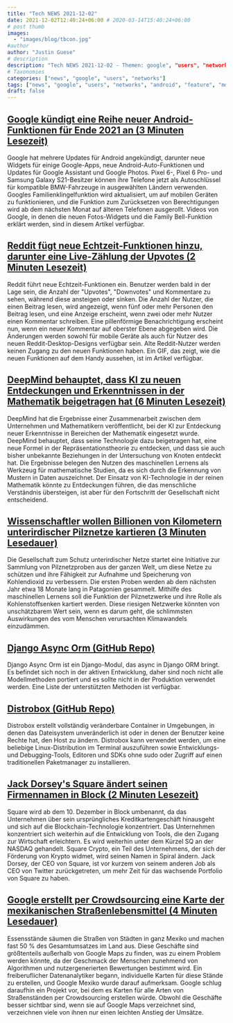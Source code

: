 ```yaml
---
title: "Tech NEWS 2021-12-02"
date: 2021-12-02T12:40:24+06:00 # 2020-03-14T15:40:24+06:00
# post thumb
images:
  - "images/blog/tbcon.jpg"
#author
author: "Justin Guese"
# description
description: "Tech NEWS 2021-12-02 - Themen: google", "users", "networks"
# Taxonomies
categories: ["news", "google", "users", "networks"]
tags: ["news", "google", "users", "networks", "android", "feature", "mobile"]
draft: false
---
```


## [Google kündigt eine Reihe neuer Android-Funktionen für Ende 2021 an (3 Minuten Lesezeit)](https://www.theverge.com/2021/12/1/22811617/google-android-auto-widgets-assistant-family-bell-updates-december-2021)

 Google hat mehrere Updates für Android angekündigt, darunter neue Widgets für einige Google-Apps, neue Android-Auto-Funktionen und Updates für Google Assistant und Google Photos. Pixel 6-, Pixel 6 Pro- und Samsung Galaxy S21-Besitzer können ihre Telefone jetzt als Autoschlüssel für kompatible BMW-Fahrzeuge in ausgewählten Ländern verwenden. Googles Familienklingelfunktion wird aktualisiert, um auf mobilen Geräten zu funktionieren, und die Funktion zum Zurücksetzen von Berechtigungen wird ab dem nächsten Monat auf älteren Telefonen ausgerollt. Videos von Google, in denen die neuen Fotos-Widgets und die Family Bell-Funktion erklärt werden, sind in diesem Artikel verfügbar.

## [Reddit fügt neue Echtzeit-Funktionen hinzu, darunter eine Live-Zählung der Upvotes (2 Minuten Lesezeit)](https://www.theverge.com/2021/12/1/22810850/reddit-real-time-live-upvote-reading-typing-indicator-comment?scrolla=5eb6d68b7fedc32c19ef33b4)

 Reddit führt neue Echtzeit-Funktionen ein. Benutzer werden bald in der Lage sein, die Anzahl der "Upvotes", "Downvotes" und Kommentare zu sehen, während diese ansteigen oder sinken. Die Anzahl der Nutzer, die einen Beitrag lesen, wird angezeigt, wenn fünf oder mehr Personen den Beitrag lesen, und eine Anzeige erscheint, wenn zwei oder mehr Nutzer einen Kommentar schreiben. Eine pillenförmige Benachrichtigung erscheint nun, wenn ein neuer Kommentar auf oberster Ebene abgegeben wird. Die Änderungen werden sowohl für mobile Geräte als auch für Nutzer des neuen Reddit-Desktop-Designs verfügbar sein. Alte Reddit-Nutzer werden keinen Zugang zu den neuen Funktionen haben. Ein GIF, das zeigt, wie die neuen Funktionen auf dem Handy aussehen, ist im Artikel verfügbar.

## [DeepMind behauptet, dass KI zu neuen Entdeckungen und Erkenntnissen in der Mathematik beigetragen hat (6 Minuten Lesezeit)](https://venturebeat.com/2021/12/01/deepmind-claims-ai-has-aided-new-discoveries-and-insights-in-mathematics/)

 DeepMind hat die Ergebnisse einer Zusammenarbeit zwischen dem Unternehmen und Mathematikern veröffentlicht, bei der KI zur Entdeckung neuer Erkenntnisse in Bereichen der Mathematik eingesetzt wurde. DeepMind behauptet, dass seine Technologie dazu beigetragen hat, eine neue Formel in der Repräsentationstheorie zu entdecken, und dass sie auch bisher unbekannte Beziehungen in der Untersuchung von Knoten entdeckt hat. Die Ergebnisse belegen den Nutzen des maschinellen Lernens als Werkzeug für mathematische Studien, da es sich durch die Erkennung von Mustern in Daten auszeichnet. Der Einsatz von KI-Technologie in der reinen Mathematik könnte zu Entdeckungen führen, die das menschliche Verständnis übersteigen, ist aber für den Fortschritt der Gesellschaft nicht entscheidend.

## [Wissenschaftler wollen Billionen von Kilometern unterirdischer Pilznetze kartieren (3 Minuten Lesedauer)](https://interestingengineering.com/trillions-of-miles-of-underground-fungus-networks)

 Die Gesellschaft zum Schutz unterirdischer Netze startet eine Initiative zur Sammlung von Pilznetzproben aus der ganzen Welt, um diese Netze zu schützen und ihre Fähigkeit zur Aufnahme und Speicherung von Kohlendioxid zu verbessern. Die ersten Proben werden ab dem nächsten Jahr etwa 18 Monate lang in Patagonien gesammelt. Mithilfe des maschinellen Lernens soll die Funktion der Pilznetzwerke und ihre Rolle als Kohlenstoffsenken kartiert werden. Diese riesigen Netzwerke könnten von unschätzbarem Wert sein, wenn es darum geht, die schlimmsten Auswirkungen des vom Menschen verursachten Klimawandels einzudämmen.

## [Django Async Orm (GitHub Repo)](https://github.com/rednaks/django-async-orm)

 Django Async Orm ist ein Django-Modul, das async in Django ORM bringt. Es befindet sich noch in der aktiven Entwicklung, daher sind noch nicht alle Modellmethoden portiert und es sollte nicht in der Produktion verwendet werden. Eine Liste der unterstützten Methoden ist verfügbar.

## [Distrobox (GitHub Repo)](https://github.com/89luca89/distrobox)

 Distrobox erstellt vollständig veränderbare Container in Umgebungen, in denen das Dateisystem unveränderlich ist oder in denen der Benutzer keine Rechte hat, den Host zu ändern. Distrobox kann verwendet werden, um eine beliebige Linux-Distribution im Terminal auszuführen sowie Entwicklungs- und Debugging-Tools, Editoren und SDKs ohne sudo oder Zugriff auf einen traditionellen Paketmanager zu installieren.

## [Jack Dorsey's Square ändert seinen Firmennamen in Block (2 Minuten Lesezeit)](https://www.cnbc.com/2021/12/01/square-changes-corporate-name-to-block-.html)

 Square wird ab dem 10. Dezember in Block umbenannt, da das Unternehmen über sein ursprüngliches Kreditkartengeschäft hinausgeht und sich auf die Blockchain-Technologie konzentriert. Das Unternehmen konzentriert sich weiterhin auf die Entwicklung von Tools, die den Zugang zur Wirtschaft erleichtern. Es wird weiterhin unter dem Kürzel SQ an der NASDAQ gehandelt. Square Crypto, ein Teil des Unternehmens, der sich der Förderung von Krypto widmet, wird seinen Namen in Spiral ändern. Jack Dorsey, der CEO von Square, ist vor kurzem von seinem anderen Job als CEO von Twitter zurückgetreten, um mehr Zeit für das wachsende Portfolio von Square zu haben.

## [Google erstellt per Crowdsourcing eine Karte der mexikanischen Straßenlebensmittel (4 Minuten Lesedauer)](https://restofworld.org/2021/google-is-crowdsourcing-a-map-of-mexicos-street-foods/)

 Essensstände säumen die Straßen von Städten in ganz Mexiko und machen fast 50 % des Gesamtumsatzes im Land aus. Diese Geschäfte sind größtenteils außerhalb von Google Maps zu finden, was zu einem Problem werden könnte, da der Geschmack der Menschen zunehmend von Algorithmen und nutzergenerierten Bewertungen bestimmt wird. Ein freiberuflicher Datenanalytiker begann, individuelle Karten für diese Stände zu erstellen, und Google Mexiko wurde darauf aufmerksam. Google schlug daraufhin ein Projekt vor, bei dem es Karten für alle Arten von Straßenständen per Crowdsourcing erstellen würde. Obwohl die Geschäfte besser sichtbar sind, wenn sie auf Google Maps verzeichnet sind, verzeichnen viele von ihnen nur einen leichten Anstieg der Umsätze.

